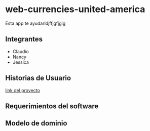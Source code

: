 # web-currencies-united-america

Esta app te ayudarldjffjgfjgig

## Integrantes

- Claudio
- Nancy
- Jessica

## Historias de Usuario

[link del proyecto](https://github.com/orgs/currencies-united-america/projects/1)

## Requerimientos del software


## Modelo de dominio

